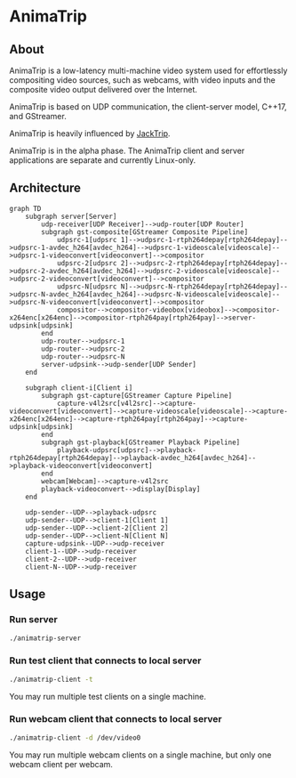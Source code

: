 # AnimaTrip

## About

AnimaTrip is a low-latency multi-machine video system used for effortlessly compositing video sources, such as webcams, with video inputs and the composite video output delivered over the Internet.

AnimaTrip is based on UDP communication, the client-server model, C++17, and GStreamer.

AnimaTrip is heavily influenced by [JackTrip](https://github.com/jacktrip/jacktrip).

AnimaTrip is in the alpha phase. The AnimaTrip client and server applications are separate and currently Linux-only.

## Architecture

```mermaid
graph TD
    subgraph server[Server]
        udp-receiver[UDP Receiver]-->udp-router[UDP Router]
        subgraph gst-composite[GStreamer Composite Pipeline]
            udpsrc-1[udpsrc 1]-->udpsrc-1-rtph264depay[rtph264depay]-->udpsrc-1-avdec_h264[avdec_h264]-->udpsrc-1-videoscale[videoscale]-->udpsrc-1-videoconvert[videoconvert]-->compositor
            udpsrc-2[udpsrc 2]-->udpsrc-2-rtph264depay[rtph264depay]-->udpsrc-2-avdec_h264[avdec_h264]-->udpsrc-2-videoscale[videoscale]-->udpsrc-2-videoconvert[videoconvert]-->compositor
            udpsrc-N[udpsrc N]-->udpsrc-N-rtph264depay[rtph264depay]-->udpsrc-N-avdec_h264[avdec_h264]-->udpsrc-N-videoscale[videoscale]-->udpsrc-N-videoconvert[videoconvert]-->compositor
            compositor-->compositor-videobox[videobox]-->compositor-x264enc[x264enc]-->compositor-rtph264pay[rtph264pay]-->server-udpsink[udpsink]
        end
        udp-router-->udpsrc-1
        udp-router-->udpsrc-2
        udp-router-->udpsrc-N
        server-udpsink-->udp-sender[UDP Sender]
    end

    subgraph client-i[Client i]
        subgraph gst-capture[GStreamer Capture Pipeline]
            capture-v4l2src[v4l2src]-->capture-videoconvert[videoconvert]-->capture-videoscale[videoscale]-->capture-x264enc[x264enc]-->capture-rtph264pay[rtph264pay]-->capture-udpsink[udpsink]
        end
        subgraph gst-playback[GStreamer Playback Pipeline]
            playback-udpsrc[udpsrc]-->playback-rtph264depay[rtph264depay]-->playback-avdec_h264[avdec_h264]-->playback-videoconvert[videoconvert]
        end
        webcam[Webcam]-->capture-v4l2src
        playback-videoconvert-->display[Display]
    end

    udp-sender--UDP-->playback-udpsrc
    udp-sender--UDP-->client-1[Client 1]
    udp-sender--UDP-->client-2[Client 2]
    udp-sender--UDP-->client-N[Client N]
    capture-udpsink--UDP-->udp-receiver
    client-1--UDP-->udp-receiver
    client-2--UDP-->udp-receiver
    client-N--UDP-->udp-receiver
```

## Usage

### Run server

```bash
./animatrip-server
```

### Run test client that connects to local server

```bash
./animatrip-client -t
```

You may run multiple test clients on a single machine.

### Run webcam client that connects to local server

```bash
./animatrip-client -d /dev/video0
```

You may run multiple webcam clients on a single machine, but only one webcam client per webcam.
